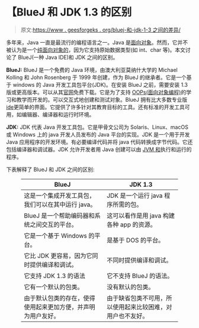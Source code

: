 # 【BlueJ 和 JDK 1.3 的区别

> 原文:[https://www . geesforgeks . org/bluej-和-jdk-1-3 之间的差异/](https://www.geeksforgeeks.org/difference-between-bluej-and-jdk-1-3/)

多年来，Java 一直是最流行的编程语言之一。Java 是[面向对象](https://www.geeksforgeeks.org/object-oriented-programming-oops-concept-in-java/)。然而，它并不被认为是一个[纯面向对象的](https://www.geeksforgeeks.org/java-not-purely-object-oriented-language/)，因为它支持原始数据类型(如 int、char 等)。本文讨论了 BlueJ(一种 Java IDE)和 JDK 之间的区别。

**BlueJ:** BlueJ 是一个免费的 Java 环境，由澳大利亚莫纳什大学的 Michael Kolling 和 John Rosenberg 于 1999 年创建，作为 BlueJ 的继承者。它是一个基于 windows 的 Java 开发工具包平台(JDK)。在安装 BlueJ 之前，需要安装 1.3 版或更高版本。可以从其[官网](https://bluej.org/)免费下载。它是为了支持 [OOPs(面向对象编程)](https://www.geeksforgeeks.org/object-oriented-programming-oops-concept-in-java/)的学习和教学而开发的。可以交互式地创建和测试对象。BlueJ 拥有比大多数专业版[ide](https://www.geeksforgeeks.org/what-will-be-the-best-java-ides-in-2020/)更简单的界面。它提供了许多针对其教育目标的工具。还有标准的开发工具可用，如编辑器、编译器和运行时环境。

**JDK:** JDK 代表 Java 开发工具包。它是甲骨文公司为 Solaris、Linux、macOS 或 Windows 上的 java 开发人员发布的 Java 平台的实现。JDK 是一个用于开发 Java 应用程序的开发环境。有必要编译代码并将 java 代码转换成字节代码。它还包括编译器和调试器。JDK 允许开发者用 Java 创建可以由 [JVM 和](https://www.geeksforgeeks.org/jvm-works-jvm-architecture/)执行和运行的程序。

下表解释了 BlueJ 和 JDK 之间的区别:

<figure class="table">

| BlueJ | JDK 1.3 |
| --- | --- |
| 这是一个集成开发工具包，我们可以在其中运行 java。 | JDK 是一个运行 java 程序所需的包。 |
| BlueJ 是一个帮助编码器和系统之间交互的平台。 | 这可以看作是用 java 构建各种 app 的资源。 |
| 它是一个基于 Windows 的平台。 | 是基于 DOS 的平台。 |
| 它比 JDK 更容易，因为它同时提供编译和调试。 | 不同时提供编译和调试。 |
| 它支持 JDK 1.3 的语法 | 它不支持 BlueJ 的语法。 |
| 它有一个默认的包类。 | 没有默认的包类。 |
| 由于默认包类的存在，使得使用起来更加方便，并声明为用户友好。 | 由于缺省包类不可用，所以使用起来比较困难，对用户也不友好。 |

</figure>